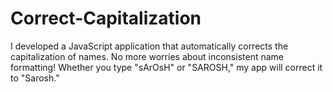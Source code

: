 # Correct-Capitalization
 I developed a JavaScript application that automatically corrects the capitalization of names. No more worries about inconsistent name formatting! Whether you type "sArOsH" or "SAROSH," my app will correct it to "Sarosh."
